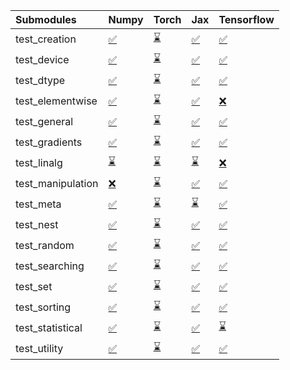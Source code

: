| Submodules        | Numpy                                                                                                                           | Torch                                                                                                                           | Jax                                                                                                                             | Tensorflow                                                                                                                      |
|:------------------|:--------------------------------------------------------------------------------------------------------------------------------|:--------------------------------------------------------------------------------------------------------------------------------|:--------------------------------------------------------------------------------------------------------------------------------|:--------------------------------------------------------------------------------------------------------------------------------|
| test_creation     | <a href="https://github.com/unifyai/ivy/runs/7899480829?check_suite_focus=true" rel="noopener noreferrer" target="_blank">✅</a> | <a href="https://github.com/unifyai/ivy/runs/7899482968?check_suite_focus=true" rel="noopener noreferrer" target="_blank">⌛</a> | <a href="https://github.com/unifyai/ivy/runs/7899485137?check_suite_focus=true" rel="noopener noreferrer" target="_blank">✅</a> | <a href="https://github.com/unifyai/ivy/runs/7899487690?check_suite_focus=true" rel="noopener noreferrer" target="_blank">✅</a> |
| test_device       | <a href="https://github.com/unifyai/ivy/runs/7899480965?check_suite_focus=true" rel="noopener noreferrer" target="_blank">✅</a> | <a href="https://github.com/unifyai/ivy/runs/7899483103?check_suite_focus=true" rel="noopener noreferrer" target="_blank">⌛</a> | <a href="https://github.com/unifyai/ivy/runs/7899485290?check_suite_focus=true" rel="noopener noreferrer" target="_blank">✅</a> | <a href="https://github.com/unifyai/ivy/runs/7899487851?check_suite_focus=true" rel="noopener noreferrer" target="_blank">✅</a> |
| test_dtype        | <a href="https://github.com/unifyai/ivy/runs/7899481080?check_suite_focus=true" rel="noopener noreferrer" target="_blank">✅</a> | <a href="https://github.com/unifyai/ivy/runs/7899483234?check_suite_focus=true" rel="noopener noreferrer" target="_blank">⌛</a> | <a href="https://github.com/unifyai/ivy/runs/7899485416?check_suite_focus=true" rel="noopener noreferrer" target="_blank">✅</a> | <a href="https://github.com/unifyai/ivy/runs/7899487977?check_suite_focus=true" rel="noopener noreferrer" target="_blank">✅</a> |
| test_elementwise  | <a href="https://github.com/unifyai/ivy/runs/7899481210?check_suite_focus=true" rel="noopener noreferrer" target="_blank">✅</a> | <a href="https://github.com/unifyai/ivy/runs/7899483375?check_suite_focus=true" rel="noopener noreferrer" target="_blank">⌛</a> | <a href="https://github.com/unifyai/ivy/runs/7899485553?check_suite_focus=true" rel="noopener noreferrer" target="_blank">✅</a> | <a href="https://github.com/unifyai/ivy/runs/7899488129?check_suite_focus=true" rel="noopener noreferrer" target="_blank">❌</a> |
| test_general      | <a href="https://github.com/unifyai/ivy/runs/7899481372?check_suite_focus=true" rel="noopener noreferrer" target="_blank">✅</a> | <a href="https://github.com/unifyai/ivy/runs/7899483498?check_suite_focus=true" rel="noopener noreferrer" target="_blank">⌛</a> | <a href="https://github.com/unifyai/ivy/runs/7899485714?check_suite_focus=true" rel="noopener noreferrer" target="_blank">✅</a> | <a href="https://github.com/unifyai/ivy/runs/7899488271?check_suite_focus=true" rel="noopener noreferrer" target="_blank">✅</a> |
| test_gradients    | <a href="https://github.com/unifyai/ivy/runs/7899481493?check_suite_focus=true" rel="noopener noreferrer" target="_blank">✅</a> | <a href="https://github.com/unifyai/ivy/runs/7899483667?check_suite_focus=true" rel="noopener noreferrer" target="_blank">⌛</a> | <a href="https://github.com/unifyai/ivy/runs/7899485830?check_suite_focus=true" rel="noopener noreferrer" target="_blank">✅</a> | <a href="https://github.com/unifyai/ivy/runs/7899488420?check_suite_focus=true" rel="noopener noreferrer" target="_blank">✅</a> |
| test_linalg       | <a href="https://github.com/unifyai/ivy/runs/7899481647?check_suite_focus=true" rel="noopener noreferrer" target="_blank">⌛</a> | <a href="https://github.com/unifyai/ivy/runs/7899483788?check_suite_focus=true" rel="noopener noreferrer" target="_blank">⌛</a> | <a href="https://github.com/unifyai/ivy/runs/7899485966?check_suite_focus=true" rel="noopener noreferrer" target="_blank">⌛</a> | <a href="https://github.com/unifyai/ivy/runs/7899488573?check_suite_focus=true" rel="noopener noreferrer" target="_blank">❌</a> |
| test_manipulation | <a href="https://github.com/unifyai/ivy/runs/7899481784?check_suite_focus=true" rel="noopener noreferrer" target="_blank">❌</a> | <a href="https://github.com/unifyai/ivy/runs/7899483894?check_suite_focus=true" rel="noopener noreferrer" target="_blank">⌛</a> | <a href="https://github.com/unifyai/ivy/runs/7899486173?check_suite_focus=true" rel="noopener noreferrer" target="_blank">✅</a> | <a href="https://github.com/unifyai/ivy/runs/7899488739?check_suite_focus=true" rel="noopener noreferrer" target="_blank">✅</a> |
| test_meta         | <a href="https://github.com/unifyai/ivy/runs/7899481930?check_suite_focus=true" rel="noopener noreferrer" target="_blank">✅</a> | <a href="https://github.com/unifyai/ivy/runs/7899484025?check_suite_focus=true" rel="noopener noreferrer" target="_blank">⌛</a> | <a href="https://github.com/unifyai/ivy/runs/7899486382?check_suite_focus=true" rel="noopener noreferrer" target="_blank">⌛</a> | <a href="https://github.com/unifyai/ivy/runs/7899488917?check_suite_focus=true" rel="noopener noreferrer" target="_blank">✅</a> |
| test_nest         | <a href="https://github.com/unifyai/ivy/runs/7899482035?check_suite_focus=true" rel="noopener noreferrer" target="_blank">✅</a> | <a href="https://github.com/unifyai/ivy/runs/7899484148?check_suite_focus=true" rel="noopener noreferrer" target="_blank">⌛</a> | <a href="https://github.com/unifyai/ivy/runs/7899486632?check_suite_focus=true" rel="noopener noreferrer" target="_blank">✅</a> | <a href="https://github.com/unifyai/ivy/runs/7899489047?check_suite_focus=true" rel="noopener noreferrer" target="_blank">✅</a> |
| test_random       | <a href="https://github.com/unifyai/ivy/runs/7899482178?check_suite_focus=true" rel="noopener noreferrer" target="_blank">✅</a> | <a href="https://github.com/unifyai/ivy/runs/7899484273?check_suite_focus=true" rel="noopener noreferrer" target="_blank">⌛</a> | <a href="https://github.com/unifyai/ivy/runs/7899486754?check_suite_focus=true" rel="noopener noreferrer" target="_blank">✅</a> | <a href="https://github.com/unifyai/ivy/runs/7899489196?check_suite_focus=true" rel="noopener noreferrer" target="_blank">✅</a> |
| test_searching    | <a href="https://github.com/unifyai/ivy/runs/7899482313?check_suite_focus=true" rel="noopener noreferrer" target="_blank">✅</a> | <a href="https://github.com/unifyai/ivy/runs/7899484396?check_suite_focus=true" rel="noopener noreferrer" target="_blank">⌛</a> | <a href="https://github.com/unifyai/ivy/runs/7899486920?check_suite_focus=true" rel="noopener noreferrer" target="_blank">✅</a> | <a href="https://github.com/unifyai/ivy/runs/7899489361?check_suite_focus=true" rel="noopener noreferrer" target="_blank">✅</a> |
| test_set          | <a href="https://github.com/unifyai/ivy/runs/7899482427?check_suite_focus=true" rel="noopener noreferrer" target="_blank">✅</a> | <a href="https://github.com/unifyai/ivy/runs/7899484547?check_suite_focus=true" rel="noopener noreferrer" target="_blank">⌛</a> | <a href="https://github.com/unifyai/ivy/runs/7899487048?check_suite_focus=true" rel="noopener noreferrer" target="_blank">✅</a> | <a href="https://github.com/unifyai/ivy/runs/7899489506?check_suite_focus=true" rel="noopener noreferrer" target="_blank">✅</a> |
| test_sorting      | <a href="https://github.com/unifyai/ivy/runs/7899482548?check_suite_focus=true" rel="noopener noreferrer" target="_blank">✅</a> | <a href="https://github.com/unifyai/ivy/runs/7899484670?check_suite_focus=true" rel="noopener noreferrer" target="_blank">⌛</a> | <a href="https://github.com/unifyai/ivy/runs/7899487214?check_suite_focus=true" rel="noopener noreferrer" target="_blank">✅</a> | <a href="https://github.com/unifyai/ivy/runs/7899489649?check_suite_focus=true" rel="noopener noreferrer" target="_blank">✅</a> |
| test_statistical  | <a href="https://github.com/unifyai/ivy/runs/7899482678?check_suite_focus=true" rel="noopener noreferrer" target="_blank">✅</a> | <a href="https://github.com/unifyai/ivy/runs/7899484854?check_suite_focus=true" rel="noopener noreferrer" target="_blank">⌛</a> | <a href="https://github.com/unifyai/ivy/runs/7899487368?check_suite_focus=true" rel="noopener noreferrer" target="_blank">✅</a> | <a href="https://github.com/unifyai/ivy/runs/7899489792?check_suite_focus=true" rel="noopener noreferrer" target="_blank">⌛</a> |
| test_utility      | <a href="https://github.com/unifyai/ivy/runs/7899482826?check_suite_focus=true" rel="noopener noreferrer" target="_blank">✅</a> | <a href="https://github.com/unifyai/ivy/runs/7899485023?check_suite_focus=true" rel="noopener noreferrer" target="_blank">⌛</a> | <a href="https://github.com/unifyai/ivy/runs/7899487513?check_suite_focus=true" rel="noopener noreferrer" target="_blank">✅</a> | <a href="https://github.com/unifyai/ivy/runs/7899489939?check_suite_focus=true" rel="noopener noreferrer" target="_blank">✅</a> |